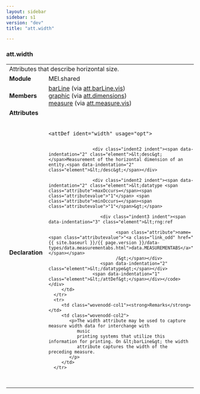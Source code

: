 ```yaml
---
layout: sidebar
sidebar: s1
version: "dev"
title: "att.width"

---
```


<div class="classSpec att">
   <h3 id="att.width">att.width</h3>
   <table class="wovenodd">
      <tr>
         <td colspan="2" class="wovenodd-col2">Attributes that describe horizontal size.</td>
      </tr>
      <tr>
         <td class="wovenodd-col1"><strong>Module</strong></td>
         <td class="wovenodd-col2">MEI.shared</td>
      </tr>
      <tr>
         <td class="wovenodd-col1"><strong>Members</strong></td>
         <td class="wovenodd-col2">
            <div class="parent">
               <div><a class="link_odd_elementSpec" href="{{ site.baseurl }}/{{ page.version }}/elements/barline.html">barLine</a><span> (via <a class="link_odd_classSpec" href="{{ site.baseurl }}/{{ page.version }}/attribute-classes/att.barline.vis.html">att.barLine.vis</a>)</span></div>
               <div><a class="link_odd_elementSpec" href="{{ site.baseurl }}/{{ page.version }}/elements/graphic.html">graphic</a><span> (via <a class="link_odd_classSpec" href="{{ site.baseurl }}/{{ page.version }}/attribute-classes/att.dimensions.html">att.dimensions</a>)</span></div>
               <div><a class="link_odd_elementSpec" href="{{ site.baseurl }}/{{ page.version }}/elements/measure.html">measure</a><span> (via <a class="link_odd_classSpec" href="{{ site.baseurl }}/{{ page.version }}/attribute-classes/att.measure.vis.html">att.measure.vis</a>)</span></div>
            </div>
         </td>
      </tr>
      <tr>
         <td class="wovenodd-col1"><strong>Attributes</strong></td>
         <td class="wovenodd-col2"></td>
      </tr>
      <tr>
         <td class="wovenodd-col1"><strong>Declaration</strong></td>
         <td class="wovenodd-col2">
            <div class="code" xml:space="preserve" data-lang="ODD"><code>
                  <div class="indent1 indent"><span data-indentation="1" class="element">&lt;attDef <span class="attribute">ident=</span><span class="attributevalue">"width"</span> <span class="attribute">usage=</span><span class="attributevalue">"opt"</span>&gt;</span>
                     
                     <div class="indent2 indent"><span data-indentation="2" class="element">&lt;desc&gt;</span>Measurement of the horizontal dimension of an entity.<span data-indentation="2" class="element">&lt;/desc&gt;</span></div>
                     
                     <div class="indent2 indent"><span data-indentation="2" class="element">&lt;datatype <span class="attribute">maxOccurs=</span><span class="attributevalue">"1"</span> <span class="attribute">minOccurs=</span><span class="attributevalue">"1"</span>&gt;</span>
                        
                        <div class="indent3 indent"><span data-indentation="3" class="element">&lt;rng:ref
                              
                              <span class="attribute">name=<span class="attributevalue">"<a class="link_odd" href="{{ site.baseurl }}/{{ page.version }}/data-types/data.measurementabs.html">data.MEASUREMENTABS</a>"</span></span>
                              /&gt;</span></div>
                        <span data-indentation="2" class="element">&lt;/datatype&gt;</span></div>
                     <span data-indentation="1" class="element">&lt;/attDef&gt;</span></div></code></div>
         </td>
      </tr>
      <tr>
         <td class="wovenodd-col1"><strong>Remarks</strong></td>
         <td class="wovenodd-col2">
            <p>The width attribute may be used to capture measure width data for interchange with
               music
               printing systems that utilize this information for printing. On &lt;barLine&gt; the width
               attribute captures the width of the preceding measure.
            </p>
         </td>
      </tr>
   </table>
</div>